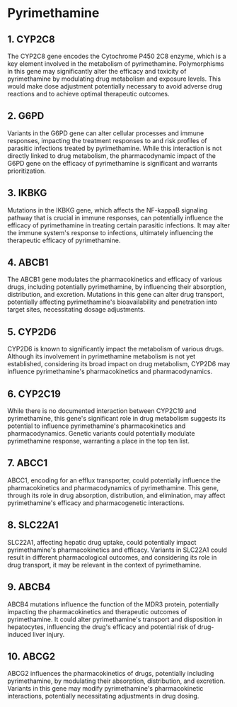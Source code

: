 # Pyrimethamine

## 1. CYP2C8
The CYP2C8 gene encodes the Cytochrome P450 2C8 enzyme, which is a key element involved in the metabolism of pyrimethamine. Polymorphisms in this gene may significantly alter the efficacy and toxicity of pyrimethamine by modulating drug metabolism and exposure levels. This would make dose adjustment potentially necessary to avoid adverse drug reactions and to achieve optimal therapeutic outcomes.

## 2. G6PD
Variants in the G6PD gene can alter cellular processes and immune responses, impacting the treatment responses to and risk profiles of parasitic infections treated by pyrimethamine. While this interaction is not directly linked to drug metabolism, the pharmacodynamic impact of the G6PD gene on the efficacy of pyrimethamine is significant and warrants prioritization.

## 3. IKBKG
Mutations in the IKBKG gene, which affects the NF-kappaB signaling pathway that is crucial in immune responses, can potentially influence the efficacy of pyrimethamine in treating certain parasitic infections. It may alter the immune system's response to infections, ultimately influencing the therapeutic efficacy of pyrimethamine.

## 4. ABCB1
The ABCB1 gene modulates the pharmacokinetics and efficacy of various drugs, including potentially pyrimethamine, by influencing their absorption, distribution, and excretion. Mutations in this gene can alter drug transport, potentially affecting pyrimethamine's bioavailability and penetration into target sites, necessitating dosage adjustments.

## 5. CYP2D6
CYP2D6 is known to significantly impact the metabolism of various drugs. Although its involvement in pyrimethamine metabolism is not yet established, considering its broad impact on drug metabolism, CYP2D6 may influence pyrimethamine's pharmacokinetics and pharmacodynamics.

## 6. CYP2C19
While there is no documented interaction between CYP2C19 and pyrimethamine, this gene's significant role in drug metabolism suggests its potential to influence pyrimethamine's pharmacokinetics and pharmacodynamics. Genetic variants could potentially modulate pyrimethamine response, warranting a place in the top ten list.

## 7. ABCC1
ABCC1, encoding for an efflux transporter, could potentially influence the pharmacokinetics and pharmacodynamics of pyrimethamine. This gene, through its role in drug absorption, distribution, and elimination, may affect pyrimethamine's efficacy and pharmacogenetic interactions.

## 8. SLC22A1
SLC22A1, affecting hepatic drug uptake, could potentially impact pyrimethamine's pharmacokinetics and efficacy. Variants in SLC22A1 could result in different pharmacological outcomes, and considering its role in drug transport, it may be relevant in the context of pyrimethamine.

## 9. ABCB4
ABCB4 mutations influence the function of the MDR3 protein, potentially impacting the pharmacokinetics and therapeutic outcomes of pyrimethamine. It could alter pyrimethamine's transport and disposition in hepatocytes, influencing the drug's efficacy and potential risk of drug-induced liver injury.

## 10. ABCG2
ABCG2 influences the pharmacokinetics of drugs, potentially including pyrimethamine, by modulating their absorption, distribution, and excretion. Variants in this gene may modify pyrimethamine's pharmacokinetic interactions, potentially necessitating adjustments in drug dosing.

